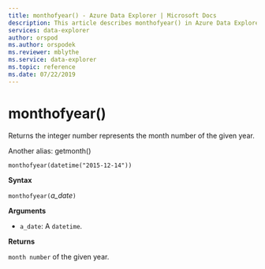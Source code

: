 ```yaml
---
title: monthofyear() - Azure Data Explorer | Microsoft Docs
description: This article describes monthofyear() in Azure Data Explorer.
services: data-explorer
author: orspod
ms.author: orspodek
ms.reviewer: mblythe
ms.service: data-explorer
ms.topic: reference
ms.date: 07/22/2019
---
```

# monthofyear()

Returns the integer number represents the month number of the given year.

Another alias: getmonth()

```kusto
monthofyear(datetime("2015-12-14"))
```

**Syntax**

`monthofyear(`*a_date*`)`

**Arguments**

* `a_date`: A `datetime`.

**Returns**

`month number` of the given year.